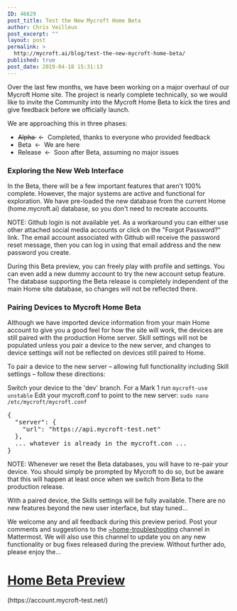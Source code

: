 ```yaml
---
ID: 46629
post_title: Test the New Mycroft Home Beta
author: Chris Veilleux
post_excerpt: ""
layout: post
permalink: >
  http://mycroft.ai/blog/test-the-new-mycroft-home-beta/
published: true
post_date: 2019-04-18 15:31:13
---
```

Over the last few months, we have been working on a major overhaul of our Mycroft Home site. The project is nearly complete technically, so we would like to invite the Community into the Mycroft Home Beta to kick the tires and give feedback before we officially launch.

We are approaching this in three phases:
<ul>
 	<li><span style="text-decoration: line-through;">Alpha </span> &lt;-  Completed, thanks to everyone who provided feedback</li>
 	<li>Beta  &lt;-  We are here</li>
 	<li>Release  &lt;-  Soon after Beta, assuming no major issues</li>
</ul>
<h3>Exploring the New Web Interface</h3>
In the Beta, there will be a few important features that aren't 100% complete. However, the major systems are active and functional for exploration. We have pre-loaded the new database from the current Home (home.mycroft.ai) database, so you don't need to recreate accounts.

NOTE: Github login is not available yet. As a workaround you can either use other attached social media accounts or click on the "Forgot Password?" link. The email account associated with Github will receive the password reset message, then you can log in using that email address and the new password you create.

During this Beta preview, you can freely play with profile and settings. You can even add a new dummy account to try the new account setup feature. The database supporting the Beta release is completely independent of the main Home site database, so changes will not be reflected there.
<h3>Pairing Devices to Mycroft Home Beta</h3>
Although we have imported device information from your main Home account to give you a good feel for how the site will work, the devices are still paired with the production Home server. Skill settings will not be populated unless you pair a device to the new server, and changes to device settings will not be reflected on devices still paired to Home.

To pair a device to the new server – allowing full functionality including Skill settings – follow these directions:

Switch your device to the 'dev' branch. For a Mark 1 run <code>mycroft-use unstable</code>
Edit your mycroft.conf to point to the new server: <code>sudo nano /etc/mycroft/mycroft.conf</code>
<pre>{
  "server": {
    "url": "https://api.mycroft-test.net"
  },
  ... whatever is already in the mycroft.con ...
}
</pre>
NOTE: Whenever we reset the Beta databases, you will have to re-pair your device. You should simply be prompted by Mycroft to do so, but be aware that this will happen at least once when we switch from Beta to the production release.

With a paired device, the Skills settings will be fully available. There are no new features beyond the new user interface, but stay tuned...

We welcome any and all feedback during this preview period. Post your comments and suggestions to the <a href="https://chat.mycroft.ai/community/channels/home-troubleshooting" target="_blank" rel="noopener noreferrer">~home-troubleshooting</a> channel in Mattermost. We will also use this channel to update you on any new functionality or bug fixes released during the preview. Without further ado, please enjoy the...
<h1><a href="https://account.mycroft-test.net/" target="_blank" rel="noopener noreferrer">Home Beta Preview</a></h1>
(https://account.mycroft-test.net/)
